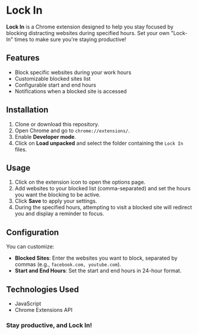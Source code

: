 # Lock In

**Lock In** is a Chrome extension designed to help you stay focused by blocking distracting websites during specified hours. Set your own "Lock-In" times to make sure you're staying productive!

## Features

- Block specific websites during your work hours
- Customizable blocked sites list
- Configurable start and end hours
- Notifications when a blocked site is accessed

## Installation

1. Clone or download this repository.
2. Open Chrome and go to `chrome://extensions/`.
3. Enable **Developer mode**.
4. Click on **Load unpacked** and select the folder containing the `Lock In` files.

## Usage

1. Click on the extension icon to open the options page.
2. Add websites to your blocked list (comma-separated) and set the hours you want the blocking to be active.
3. Click **Save** to apply your settings.
4. During the specified hours, attempting to visit a blocked site will redirect you and display a reminder to focus.

## Configuration

You can customize:

- **Blocked Sites**: Enter the websites you want to block, separated by commas (e.g., `facebook.com, youtube.com`).
- **Start and End Hours**: Set the start and end hours in 24-hour format.

## Technologies Used

- JavaScript
- Chrome Extensions API


### Stay productive, and Lock In!
